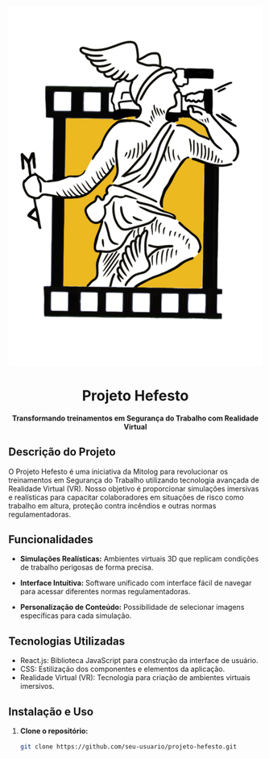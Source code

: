 <p align="center">
  <img src="public/Mitologo.png" alt="Logo da Mitolog">
</p>

<h1 align="center">Projeto Hefesto</h1>

<p align="center">
  <strong>Transformando treinamentos em Segurança do Trabalho com Realidade Virtual</strong>
</p>

## Descrição do Projeto

O Projeto Hefesto é uma iniciativa da Mitolog para revolucionar os treinamentos em Segurança do Trabalho utilizando tecnologia avançada de Realidade Virtual (VR). Nosso objetivo é proporcionar simulações imersivas e realísticas para capacitar colaboradores em situações de risco como trabalho em altura, proteção contra incêndios e outras normas regulamentadoras.

## Funcionalidades

- **Simulações Realísticas:** Ambientes virtuais 3D que replicam condições de trabalho perigosas de forma precisa.
  
- **Interface Intuitiva:** Software unificado com interface fácil de navegar para acessar diferentes normas regulamentadoras.
  
- **Personalização de Conteúdo:** Possibilidade de selecionar imagens específicas para cada simulação.

## Tecnologias Utilizadas

- React.js: Biblioteca JavaScript para construção da interface de usuário.
- CSS: Estilização dos componentes e elementos da aplicação.
- Realidade Virtual (VR): Tecnologia para criação de ambientes virtuais imersivos.

## Instalação e Uso

1. **Clone o repositório:**
   ```bash
   git clone https://github.com/seu-usuario/projeto-hefesto.git
